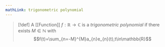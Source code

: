 ```yaml
---
mathLink: trigonometric polynomial
---
```

>[!def]
>A [[Function]] $f:\mathbb{R}\rightarrow \mathbb{C}$ is a *trigonometric polynomial* if there exists $M\in \mathbb{N}$ with $$f(t)=\sum_{n=-M}^{M}a_{n}e_{n}(t),t\in\mathbb{R}$$
